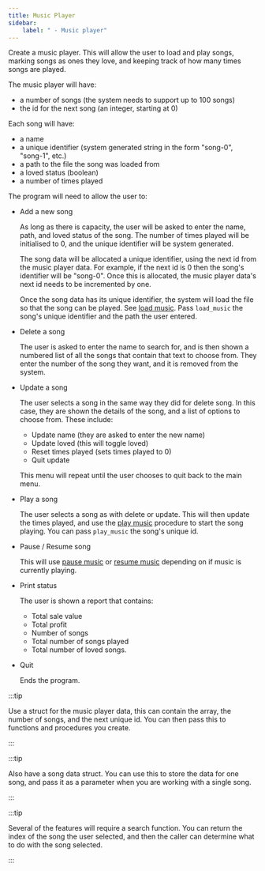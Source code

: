 ```yaml
---
title: Music Player
sidebar:
    label: " - Music player"
---
```


Create a music player. This will allow the user to load and play songs, marking songs as ones they love, and keeping track of how many times songs are played.

The music player will have:

- a number of songs (the system needs to support up to 100 songs)
- the id for the next song (an integer, starting at 0)

Each song will have:

- a name
- a unique identifier (system generated string in the form "song-0", "song-1", etc.)
- a path to the file the song was loaded from
- a loved status (boolean)
- a number of times played

The program will need to allow the user to:

- Add a new song

  As long as there is capacity, the user will be asked to enter the name, path, and loved status of the song. The number of times played will be initialised to 0, and the unique identifier will be system generated.
  
  The song data will be allocated a unique identifier, using the next id from the music player data. For example, if the next id is 0 then the song's identifier will be "song-0". Once this is allocated, the music player data's next id needs to be incremented by one.
  
  Once the song data has its unique identifier, the system will load the file so that the song can be played. See [load music](https://splashkit.io/api/audio/#load-music). Pass `load_music` the song's unique identifier and the path the user entered.

- Delete a song

  The user is asked to enter the name to search for, and is then shown a numbered list of all the songs that contain that text to choose from. They enter the number of the song they want, and it is removed from the system.

- Update a song

  The user selects a song in the same way they did for delete song. In this case, they are shown the details of the song, and a list of options to choose from. These include:

  - Update name (they are asked to enter the new name)
  - Update loved (this will toggle loved)
  - Reset times played (sets times played to 0)
  - Quit update

  This menu will repeat until the user chooses to quit back to the main menu.

- Play a song

  The user selects a song as with delete or update. This will then update the times played, and use the [play music](https://splashkit.io/api/audio/#play-music) procedure to start the song playing. You can pass `play_music` the song's unique id.

- Pause / Resume song

  This will use [pause music](https://splashkit.io/api/audio/#pause-music) or [resume music](https://splashkit.io/api/audio/#resume-music) depending on if music is currently playing.

- Print status

  The user is shown a report that contains:

  - Total sale value
  - Total profit
  - Number of songs
  - Total number of songs played
  - Total number of loved songs.

- Quit

  Ends the program.

:::tip

Use a struct for the music player data, this can contain the array, the number of songs, and the next unique id. You can then pass this to functions and procedures you create.

:::

:::tip

Also have a song data struct. You can use this to store the data for one song, and pass it as a parameter when you are working with a single song.

:::

:::tip

Several of the features will require a search function. You can return the index of the song the user selected, and then the caller can determine what to do with the song selected.

:::
